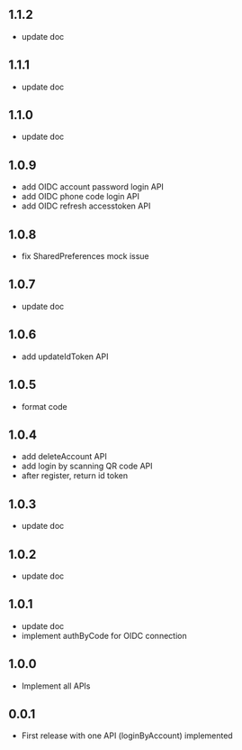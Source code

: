 ## 1.1.2

* update doc

## 1.1.1

* update doc

## 1.1.0

* update doc

## 1.0.9

* add OIDC account password login API
* add OIDC phone code login API
* add OIDC refresh accesstoken API

## 1.0.8

* fix SharedPreferences mock issue

## 1.0.7

* update doc

## 1.0.6

* add updateIdToken API

## 1.0.5

* format code

## 1.0.4

* add deleteAccount API
* add login by scanning QR code API
* after register, return id token

## 1.0.3

* update doc

## 1.0.2

* update doc

## 1.0.1

* update doc
* implement authByCode for OIDC connection

## 1.0.0

* Implement all APIs

## 0.0.1

* First release with one API (loginByAccount) implemented
